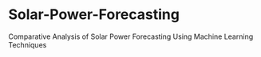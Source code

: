 # Solar-Power-Forecasting
Comparative Analysis of Solar Power Forecasting Using Machine Learning Techniques
